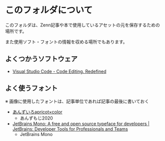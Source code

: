 # このフォルダについて

このフォルダは、Zenn記事や本で使用しているアセットの元を保存するための場所です。

また使用ソフト・フォントの情報を収める場所でもあります。

## よくつかうソフトウェア
- [Visual Studio Code - Code Editing. Redefined](https://code.visualstudio.com/)

## よく使うフォント
※ 画像に使用したフォントは、記事単位であれば記事の最後に書いておく

- [あんずいろapricot×color](http://www8.plala.or.jp/p_dolce/)
  - あんずもじ2020
- [JetBrains Mono: A free and open source typeface for developers | JetBrains: Developer Tools for Professionals and Teams](https://www.jetbrains.com/lp/mono/)
  - JetBrains Mono
